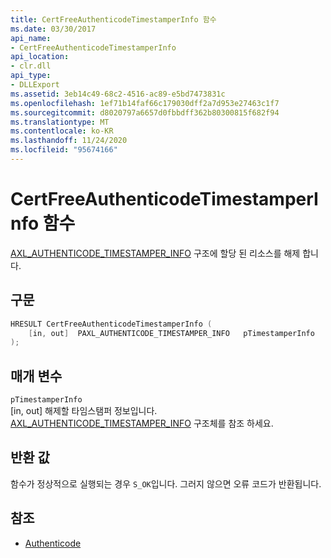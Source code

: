 ```yaml
---
title: CertFreeAuthenticodeTimestamperInfo 함수
ms.date: 03/30/2017
api_name:
- CertFreeAuthenticodeTimestamperInfo
api_location:
- clr.dll
api_type:
- DLLExport
ms.assetid: 3eb14c49-68c2-4516-ac89-e5bd7473831c
ms.openlocfilehash: 1ef71b14faf66c179030dff2a7d953e27463c1f7
ms.sourcegitcommit: d8020797a6657d0fbbdff362b80300815f682f94
ms.translationtype: MT
ms.contentlocale: ko-KR
ms.lasthandoff: 11/24/2020
ms.locfileid: "95674166"
---
```

# <a name="certfreeauthenticodetimestamperinfo-function"></a>CertFreeAuthenticodeTimestamperInfo 함수

[AXL_AUTHENTICODE_TIMESTAMPER_INFO](axl-authenticode-timestamper-info-structure.md) 구조에 할당 된 리소스를 해제 합니다.  
  
## <a name="syntax"></a>구문  
  
```cpp  
HRESULT CertFreeAuthenticodeTimestamperInfo (  
    [in, out]  PAXL_AUTHENTICODE_TIMESTAMPER_INFO   pTimestamperInfo  
);  
```  
  
## <a name="parameters"></a>매개 변수  

 `pTimestamperInfo`  
 [in, out] 해제할 타임스탬퍼 정보입니다. [AXL_AUTHENTICODE_TIMESTAMPER_INFO](axl-authenticode-timestamper-info-structure.md) 구조체를 참조 하세요.  
  
## <a name="return-value"></a>반환 값  

 함수가 정상적으로 실행되는 경우 `S_OK`입니다. 그러지 않으면 오류 코드가 반환됩니다.  
  
## <a name="see-also"></a>참조

- [Authenticode](index.md)
